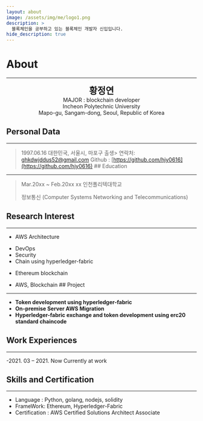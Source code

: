 ```yaml
---
layout: about
image: /assets/img/me/logo1.png
description: >
  블록체인을 공부하고 있는 블록체인 개발자 신입입니다.
hide_description: true
---
```


# About
<!--author-->

* * *
<center>
<span style=
"font-size:170%;
font-weight:bold">
황정연
</span>
</center>
<center>MAJOR : blockchain developer</center>
<center>Incheon Polytechnic University</center>
<center>Mapo-gu, Sangam-dong, Seoul, Republic of Korea</center>

## Personal Data
----
> 1997.06.16 대한민국, 서울시, 마포구 출생> 연락처: ghkdwjddus52@gmail.com
> Github : [https://github.com/hjy0616](https://github.com/hjy0616) ## Education
----
> Mar.20xx ~ Feb.20xx xx 인천폴리텍대학교
>
> 정보통신 (Computer Systems Networking and Telecommunications)

## Research Interest
----
* AWS Architecture
+ DevOps
+ Security
+ Chain using hyperledger-fabric
* Ethereum blockchain

+ AWS, Blockchain ## Project
----
* **Token development using hyperledger-fabric**
* **On-premise Server AWS Migration**
* **Hyperledger-fabric exchange and token development using erc20 standard chaincode**

## Work Experiences
----
-2021. 03 – 2021. Now
Currently at work

## Skills and Certification
----
- Language : Python, golang, nodejs, solidity
- FrameWork: Ethereum, Hyperledger-Fabric
- Certification : AWS Certified Solutions Architect Associate
